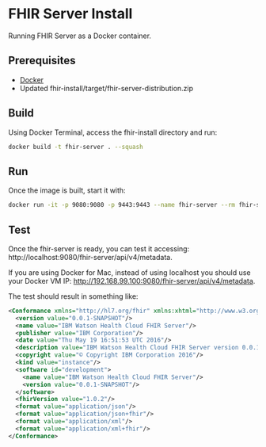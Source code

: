 # FHIR Server Install

Running FHIR Server as a Docker container.

## Prerequisites

- [Docker]
- Updated fhir-install/target/fhir-server-distribution.zip

## Build

Using Docker Terminal, access the fhir-install directory and run:

```sh
docker build -t fhir-server . --squash
```
## Run

Once the image is built, start it with:

```sh
docker run -it -p 9080:9080 -p 9443:9443 --name fhir-server --rm fhir-server
```

## Test

Once the fhir-server is ready, you can test it accessing: http://localhost:9080/fhir-server/api/v4/metadata.

If you are using Docker for Mac, instead of using localhost you should use your Docker VM IP: http://192.168.99.100:9080/fhir-server/api/v4/metadata.

The test should result in something like:

```xml
<Conformance xmlns="http://hl7.org/fhir" xmlns:xhtml="http://www.w3.org/1999/xhtml">
  <version value="0.0.1-SNAPSHOT"/>
  <name value="IBM Watson Health Cloud FHIR Server"/>
  <publisher value="IBM Corporation"/>
  <date value="Thu May 19 16:51:53 UTC 2016"/>
  <description value="IBM Watson Health Cloud FHIR Server version 0.0.1-SNAPSHOT build id development"/>
  <copyright value="© Copyright IBM Corporation 2016"/>
  <kind value="instance"/>
  <software id="development">
    <name value="IBM Watson Health Cloud FHIR Server"/>
    <version value="0.0.1-SNAPSHOT"/>
  </software>
  <fhirVersion value="1.0.2"/>
  <format value="application/json"/>
  <format value="application/json+fhir"/>
  <format value="application/xml"/>
  <format value="application/xml+fhir"/>
</Conformance>
```

[Docker]: <http://docker.com>
